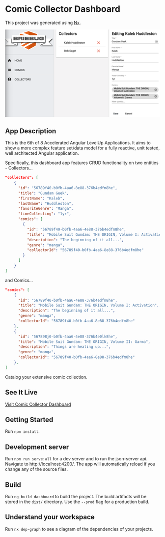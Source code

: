 # Comic Collector Dashboard

This project was generated using [Nx](https://nx.dev).

![AppScreenShot](./apps/dashboard/src/assets/screenshots/comic-collector-screenshot.png)

## App Description

This is the 6th of 8 Accelerated Angular LevelUp Applications.
It aims to show a more complex feature set/data model for a fully reactive, unit tested, well architected Angular application.

Specifically, this dashboard app features CRUD functionality on two entities - Collectors...

```json
"collectors": [
    {
      "id": "56789f40-b0fb-4aa6-8e88-376b4edfm8he",
      "title": "Gundam Geek",
      "firstName": "Kaleb",
      "lastName": "Huddleston",
      "favoriteGenre": "Manga",
      "timeCollecting": "1yr",
      "comics": [
        {
          "id": "56789f40-b0fb-4aa6-4e88-376b4edfm8he",
          "title": "Mobile Suit Gundam: THE ORIGIN, Volume I: Activation",
          "description": "The beginning of it all...",
          "genre": "manga",
          "collectorId": "56789f40-b0fb-4aa6-8e88-376b4edfm8he"
        }
      ]
    }
]
```

and Comics...

```json
"comics": [
    {
      "id": "56789f40-b0fb-4aa6-4e88-376b4edfm8he",
      "title": "Mobile Suit Gundam: THE ORIGIN, Volume I: Activation",
      "description": "The beginning of it all...",
      "genre": "manga",
      "collectorId": "56789f40-b0fb-4aa6-8e88-376b4edfm8he"
    },
    {
      "id": "567898j0-b0fb-4aa6-4e88-376b4e0lk8he",
      "title": "Mobile Suit Gundam: THE ORIGIN, Volume II: Garma",
      "description": "Things are heating up...",
      "genre": "manga",
      "collectorId": "56789f40-b0fb-4aa6-8e88-376b4edfm8he"
    },
]
```

Catalog your extensive comic collection.

## See It Live

[Visit Comic Collector Dashboard](https://levelup-angular-06-collectors.surge.sh/)

## Getting Started

Run `npm install`.

## Development server

Run `npm run serve:all` for a dev server and to run the json-server api. Navigate to http://localhost:4200/. The app will automatically reload if you change any of the source files.

## Build

Run `ng build dashboard` to build the project. The build artifacts will be stored in the `dist/` directory. Use the `--prod` flag for a production build.

## Understand your workspace

Run `nx dep-graph` to see a diagram of the dependencies of your projects.
